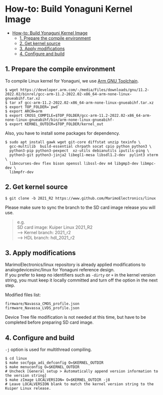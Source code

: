 # How-to: Build Yonaguni Kernel Image

- [How-to: Build Yonaguni Kernel Image](#how-to-build-yonaguni-kernel-image)
  - [1. Prepare the compile environment](#1-prepare-the-compile-environment)
  - [2. Get kernel source](#2-get-kernel-source)
  - [3. Apply modifications](#3-apply-modifications)
  - [4. Configure and build](#4-configure-and-build)


## 1. Prepare the compile environment
To compile Linux kernel for Yonaguni, we use [Arm GNU Toolchain](https://developer.arm.com/Tools%20and%20Software/GNU%20Toolchain).

```Shell
$ wget https://developer.arm.com/-/media/Files/downloads/gnu/11.2-2022.02/binrel/gcc-arm-11.2-2022.02-x86_64-arm-none-linux-gnueabihf.tar.xz
$ tar xf gcc-arm-11.2-2022.02-x86_64-arm-none-linux-gnueabihf.tar.xz
$ export TOP_FOLDER=`pwd`
$ export ARCH=arm
$ export CROSS_COMPILE=$TOP_FOLDER/gcc-arm-11.2-2022.02-x86_64-arm-none-linux-gnueabihf/bin/arm-none-linux-gnueabihf-
$ export KERNEL_OUTDIR=$TOP_FOLDER/kernel_out
```

Also, you have to install some packages for dependency.

```shell
$ sudo apt install gawk wget git-core diffstat unzip texinfo \
  gcc-multilib  build-essential chrpath socat cpio python python3 \
  python3-pip python3-pexpect  xz-utils debianutils iputils-ping \
  python3-git python3-jinja2 libegl1-mesa libsdl1.2-dev  pylint3 xterm \
  libncurses-dev flex bison openssl libssl-dev m4 libgmp3-dev libmpc-dev \
  libmpfr-dev
```


## 2. Get kernel source

```Shell
$ git clone -b 2021_R2 https://www.github.com/MarimoElectronics/linux
```

Please make sure to sync the branch to the SD card image release you will use.  
> e.g.  
> SD card image: Kuiper Linux 2021_R2  
> --> Kernel branch: 2021_r2  
> --> HDL branch: hdl_2021_r2  


## 3. Apply modifications
MarimoElectronics/linux repository is already applied modifications to analogdevicesinc/linux for Yonaguni reference design.  
If you prefer to keep no identifiers such as `-dirty` or `+` in the kernel version string, you must keep it locally committed and turn off the option in the next step.


Modified files list:
```
firmware/Navassa_CMOS_profile.json
firmware_Navassa_LVDS_profile.json
```
Device Tree file modification is not needed at this time, but have to be completed before preparing SD card image.


## 4. Configure and build
`-j` option is used for multithread compiling.

```Shell
$ cd linux
$ make socfpga_adi_defconfig O=$KERNEL_OUTDIR
$ make menuconfig O=$KERNEL_OUTDIR
# Uncheck [General setup > Automatically append version information to the version string]
$ make zImage LOCALVERSION= O=$KERNEL_OUTDIR -j8
# Leave LOCALVERSION blank to match the kernel version string to the Kuiper Linux release.
```
